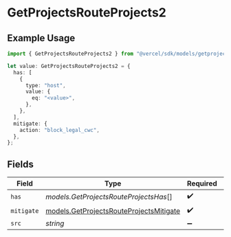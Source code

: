 # GetProjectsRouteProjects2

## Example Usage

```typescript
import { GetProjectsRouteProjects2 } from "@vercel/sdk/models/getprojectsop.js";

let value: GetProjectsRouteProjects2 = {
  has: [
    {
      type: "host",
      value: {
        eq: "<value>",
      },
    },
  ],
  mitigate: {
    action: "block_legal_cwc",
  },
};
```

## Fields

| Field                                                                                    | Type                                                                                     | Required                                                                                 | Description                                                                              |
| ---------------------------------------------------------------------------------------- | ---------------------------------------------------------------------------------------- | ---------------------------------------------------------------------------------------- | ---------------------------------------------------------------------------------------- |
| `has`                                                                                    | *models.GetProjectsRouteProjectsHas*[]                                                   | :heavy_check_mark:                                                                       | N/A                                                                                      |
| `mitigate`                                                                               | [models.GetProjectsRouteProjectsMitigate](../models/getprojectsrouteprojectsmitigate.md) | :heavy_check_mark:                                                                       | N/A                                                                                      |
| `src`                                                                                    | *string*                                                                                 | :heavy_minus_sign:                                                                       | N/A                                                                                      |